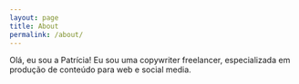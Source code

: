 ```yaml
---
layout: page
title: About
permalink: /about/
---
```


Olá, eu sou a Patrícia! Eu sou uma copywriter freelancer, especializada em produção de conteúdo para web e social media.
